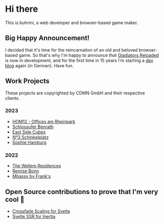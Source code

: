 # Hi there

This is buhrmi, a web developer and browser-based game maker. 

## Big Happy Announcement!

I decided that it's time for the reincarnation of an old and beloved browser-based game. So that's why I'm happy to announce that [Gladiators Reloaded](https://gladi.buhrmi.de) is now in development, and for the first time in 15 years I'm starting a [dev blog](https://gladi.buhrmi.de/blog) again (in German). Have fun.

## Work Projects

These projects are copyrighted by CDMN GmbH and their respective clients.

### 2023

- [HOM12 - Offices am Rheinpark](https://frankonia-hom12.netlify.app)
- [Schlossufer Benrath](https://www.schlossufer-benrath.de)
- [East Side Cubes](https://www.east-side-cubes.de)
- [Nº3 Schinkelplatz](https://no3-schinkelplatz.cdmn.de/en)
- [Sophie Hamburg](https://sophie.hamburg)

### 2022

- [The Wellem Residences](https://www.thewellemresidences.com)
- [Remise Bonn](https://www.remise-bonn.de)
- [Mbassy by Frank's](https://www.mbassybyfranks.com)

## Open Source contributions to prove that I'm very cool 🫠

- [Crossfade Scaling for Svelte](https://github.com/sveltejs/svelte/pull/3175)
- [Svelte SSR for Inertia](https://github.com/inertiajs/inertia/pull/1349)
